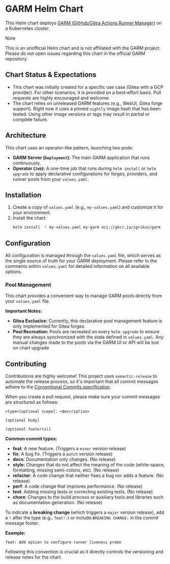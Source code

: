 # GARM Helm Chart

This Helm chart deploys [GARM (GitHub/Gitea Actions Runner Manager)](https://github.com/cloudbase/garm) on a Kubernetes cluster.

> [!NOTE]
> This is an unofficial Helm chart and is not affiliated with the GARM project. Please do not open issues regarding this chart in the official GARM repository.

## Chart Status & Expectations

- This chart was initially created for a specific use case (Gitea with a GCP provider). For other scenarios, it is provided on a best-effort basis. Pull requests are highly encouraged and welcome.
- The chart relies on unreleased GARM features (e.g., WebUI, Gitea forge support). Right now it uses a pinned `nightly` image hash that has been tested. Using other image versions or tags may result in partial or complete failure.

## Architecture

This chart uses an operator-like pattern, launching two pods:

- **GARM Server (`Deployment`):** The main GARM application that runs continuously.
- **Operator (`Job`):** A one-time job that runs during `helm install` or `helm upgrade` to apply declarative configurations for forges, providers, and runner pools from your `values.yaml`.

## Installation

1.  Create a copy of `values.yaml` (e.g., `my-values.yaml`) and customize it for your environment.
2.  Install the chart:
    ```bash
    helm install -f my-values.yaml my-garm oci://ghcr.io/igrikus/garm
    ```

## Configuration

All configuration is managed through the `values.yaml` file, which serves as the single source of truth for your GARM deployment. Please refer to the comments within `values.yaml` for detailed information on all available options.

### Pool Management

This chart provides a convenient way to manage GARM pools directly from your `values.yaml` file.

**Important Notes:**

- **Gitea Exclusive:** Currently, this declarative pool management feature is only implemented for Gitea forges.
- **Pool Recreation:** Pools are recreated on every `helm upgrade` to ensure they are always synchronized with the state defined in `values.yaml`. Any manual changes made to the pools via the GARM UI or API will be lost on chart upgrade

## Contributing

Contributions are highly welcome! This project uses `semantic-release` to automate the release process, so it's important that all commit messages adhere to the [Conventional Commits specification](https://www.conventionalcommits.org/en/v1.0.0/).

When you create a pull request, please make sure your commit messages are structured as follows:

```
<type>[optional scope]: <description>

[optional body]

[optional footer(s)]
```

**Common commit types:**

- **feat**: A new feature. (Triggers a `minor` version release)
- **fix**: A bug fix. (Triggers a `patch` version release)
- **docs**: Documentation only changes. (No release)
- **style**: Changes that do not affect the meaning of the code (white-space, formatting, missing semi-colons, etc). (No release)
- **refactor**: A code change that neither fixes a bug nor adds a feature. (No release)
- **perf**: A code change that improves performance. (No release)
- **test**: Adding missing tests or correcting existing tests. (No release)
- **chore**: Changes to the build process or auxiliary tools and libraries such as documentation generation. (No release)

To indicate a **breaking change** (which triggers a `major` version release), add a `!` after the type (e.g., `feat!:`) or include `BREAKING CHANGE:` in the commit message footer.

**Example:**

```
feat: Add option to configure runner liveness probe
```

Following this convention is crucial as it directly controls the versioning and release notes for the chart.
